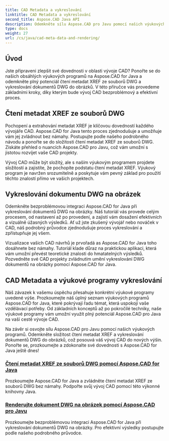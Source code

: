 ```yaml
---
title: CAD Metadata a vykreslování
linktitle: CAD Metadata a vykreslování
second_title: Aspose.CAD Java API
description: Odemkněte sílu Aspose.CAD pro Javu pomocí našich výukových programů! Naučte se bez námahy číst metadata XREF a vykreslovat dokumenty DWG do obrázků pro vylepšený vývoj CAD.
type: docs
weight: 27
url: /cs/java/cad-meta-data-and-rendering/
---
```



## Úvod

Jste připraveni zlepšit své dovednosti v oblasti vývoje CAD? Ponořte se do našich obsáhlých výukových programů na Aspose.CAD for Java a odemkněte plný potenciál čtení metadat XREF ze souborů DWG a vykreslování dokumentů DWG do obrázků. V této příručce vás provedeme základními kroky, díky kterým bude vývoj CAD bezproblémový a efektivní proces.

## Čtení metadat XREF ze souborů DWG

Pochopení a extrahování metadat XREF je klíčovou dovedností každého vývojáře CAD. Aspose.CAD for Java tento proces zjednodušuje a umožňuje vám jej zvládnout bez námahy. Postupujte podle našeho podrobného návodu a ponořte se do složitosti čtení metadat XREF ze souborů DWG. Získáte přehled o nuancích Aspose.CAD pro Javu, což vám umožní s jistotou rozvíjet vaše CAD projekty.

Vývoj CAD může být složitý, ale s naším výukovým programem projdete složitostí a zajistíte, že pochopíte podstatu čtení metadat XREF. Výukový program je navržen srozumitelně a poskytuje vám pevný základ pro použití těchto znalostí přímo ve vašich projektech.

## Vykreslování dokumentu DWG na obrázek

Odemkněte bezproblémovou integraci Aspose.CAD for Java při vykreslování dokumentů DWG na obrázky. Náš tutoriál vás provede celým procesem, od nastavení až po provedení, a zajistí vám dosažení efektivních a vizuálně úžasných výsledků. Ať už jste zkušený vývojář nebo nováček v CAD, náš podrobný průvodce zjednodušuje proces vykreslování a zpřístupňuje jej všem.

Vizualizace vašich CAD návrhů je prvořadá as Aspose.CAD for Java toho dosáhnete bez námahy. Tutoriál klade důraz na praktickou aplikaci, která vám umožní převést teoretické znalosti do hmatatelných výsledků. Pozvedněte své CAD projekty zvládnutím umění vykreslování DWG dokumentů na obrázky pomocí Aspose.CAD for Java.

## CAD Metadata a výukové programy vykreslování
Náš závazek k vašemu úspěchu přesahuje konkrétní výukové programy uvedené výše. Prozkoumejte náš úplný seznam výukových programů Aspose.CAD for Java, které pokrývají řadu témat, která uspokojí vaše vzdělávací potřeby. Od základních konceptů až po pokročilé techniky, naše výukové programy vám umožní využít plný potenciál Aspose.CAD pro Java na vaší cestě vývoje CAD.

Na závěr si osvojte sílu Aspose.CAD pro Javu pomocí našich výukových programů. Odemkněte složitost čtení metadat XREF a vykreslování dokumentů DWG do obrázků, což posouvá váš vývoj CAD do nových výšin. Ponořte se, prozkoumejte a zdokonalte své dovednosti s Aspose.CAD for Java ještě dnes!
### [Čtení metadat XREF ze souborů DWG pomocí Aspose.CAD for Java](./read-xref-meta-data/)
Prozkoumejte Aspose.CAD for Java a zvládněte čtení metadat XREF ze souborů DWG bez námahy. Podpořte svůj vývoj CAD pomocí této výkonné knihovny Java.
### [Renderujte dokument DWG na obrázek pomocí Aspose.CAD pro Javu](./render-dwg-to-image/)
Prozkoumejte bezproblémovou integraci Aspose.CAD for Java při vykreslování dokumentů DWG na obrázky. Pro efektivní výsledky postupujte podle našeho podrobného průvodce.